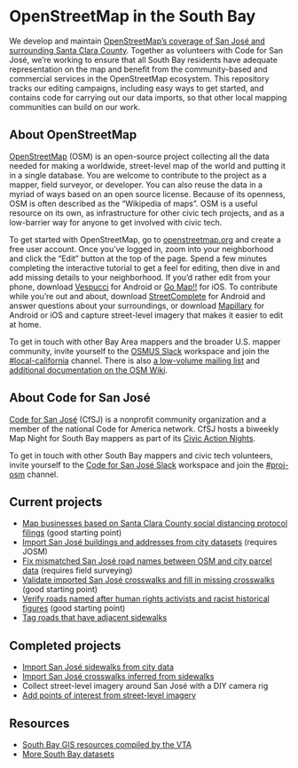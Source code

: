 # OpenStreetMap in the South Bay

We develop and maintain [OpenStreetMap’s coverage of San José and surrounding Santa Clara County](https://www.openstreetmap.org/#map=12/37.3358/-121.8906). Together as volunteers with Code for San José, we’re working to ensure that all South Bay residents have adequate representation on the map and benefit from the community-based and commercial services in the OpenStreetMap ecosystem. This repository tracks our editing campaigns, including easy ways to get started, and contains code for carrying out our data imports, so that other local mapping communities can build on our work.

## About OpenStreetMap

[OpenStreetMap](https://www.openstreetmap.org/) (OSM) is an open-source project collecting all the data needed for making a worldwide, street-level map of the world and putting it in a single database. You are welcome to contribute to the project as a mapper, field surveyor, or developer. You can also reuse the data in a myriad of ways based on an open source license. Because of its openness, OSM is often described as the “Wikipedia of maps”. OSM is a useful resource on its own, as infrastructure for other civic tech projects, and as a low-barrier way for anyone to get involved with civic tech.

To get started with OpenStreetMap, go to [openstreetmap.org](http://www.openstreetmap.org/) and create a free user account. Once you’ve logged in, zoom into your neighborhood and click the “Edit” button at the top of the page. Spend a few minutes completing the interactive tutorial to get a feel for editing, then dive in and add missing details to your neighborhood. If you’d rather edit from your phone, download [Vespucci](https://vespucci.io/) for Android or [Go Map!!](https://apps.apple.com/app/id592990211) for iOS. To contribute while you’re out and about, download [StreetComplete](https://github.com/streetcomplete/StreetComplete/) for Android and answer questions about your surroundings, or download [Mapillary](https://www.mapillary.com/mobile-apps) for Android or iOS and capture street-level imagery that makes it easier to edit at home.

To get in touch with other Bay Area mappers and the broader U.S. mapper community, invite yourself to the [OSMUS Slack](https://slack.openstreetmap.us/) workspace and join the [#local-california](https://osmus.slack.com/archives/CCN1KJ76U) channel. There is also [a low-volume mailing list](https://lists.openstreetmap.org/listinfo/talk-us-sfbay/) and [additional documentation on the OSM Wiki](https://wiki.openstreetmap.org/wiki/Santa_Clara_County,_California).

## About Code for San José

[Code for San José](https://www.codeforsanjose.org/) (CfSJ) is a nonprofit community organization and a member of the national Code for America network. CfSJ hosts a biweekly Map Night for South Bay mappers as part of its [Civic Action Nights](https://www.meetup.com/Code-for-San-Jose/).

To get in touch with other South Bay mappers and civic tech volunteers, invite yourself to the [Code for San José Slack](https://slackin-c4sj.herokuapp.com/) workspace and join the [#proj-osm](https://codeforsanjose.slack.com/archives/C69JM3UDD) channel.

## Current projects

* [Map businesses based on Santa Clara County social distancing protocol filings](https://maproulette.org/browse/projects/42122) (good starting point)
* [Import San José buildings and addresses from city datasets](https://tasks.openstreetmap.us/project/175) (requires JOSM)
* [Fix mismatched San José road names between OSM and city parcel data](https://maproulette.org/browse/challenges/12630) (requires field surveying)
* [Validate imported San José crosswalks and fill in missing crosswalks](https://maproulette.org/browse/challenges/3199) (good starting point)
* [Verify roads named after human rights activists and racist historical figures](https://maproulette.org/browse/projects/40933) (good starting point)
* [Tag roads that have adjacent sidewalks](https://maproulette.org/browse/challenges/18088)

## Completed projects

* [Import San José sidewalks from city data](https://wiki.openstreetmap.org/wiki/Santa_Clara_County,_California/San_Jose_Sidewalk_Import)
* [Import San José crosswalks inferred from sidewalks](http://tasks2.openstreetmap.us/project/141)
* Collect street-level imagery around San José with a DIY camera rig
* [Add points of interest from street-level imagery](https://github.com/codeforsanjose/OSM-SouthBay/issues/9)

## Resources

* [South Bay GIS resources compiled by the VTA](https://github.com/vta/GIS-Resources-Santa-Clara-County/)
* [More South Bay datasets](https://github.com/impiaaa/SV-OSM/)
